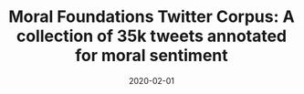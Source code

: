---
title: "Moral Foundations Twitter Corpus: A collection of 35k tweets annotated for moral sentiment"
collection: publications
permalink: /publications/mftc
date: 2020-02-01
venue: 'Social Psychological and Personality Science'
paperurl: 'https://doi.org/10.1177/1948550619876629'
citation: 'Joe Hoover, Gwenyth Portillo-Wightman, Leigh Yeh, <b>Shreya Havaldar</b>, Aida Mostafazadeh Davani, Ying Lin, Brendan Kennedy, Mohammad Atari, Zahra Kamel, Madelyn Mendlen, Gabriela Moreno, Christina Park, Tingyee E. Chang, Jenna Chin, Christian Leong, Jun Yen Leung, Arineh Mirinjian, & Morteza Dehghani (2020)'
---